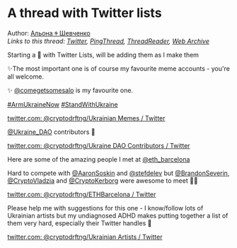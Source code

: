 # A thread with Twitter lists

Author: [Альона ꑭ Шевченко](https://twitter.com/cryptodrftng)  
*Links to this thread: [Twitter](https://twitter.com/cryptodrftng/status/1537662578268295170), [PingThread](https://pingthread.com/thread/1537662578268295170), [ThreadReader](https://threadreaderapp.com/thread/1537662578268295170.html), [Web Archive](https://web.archive.org/web/*/https://twitter.com/cryptodrftng/status/1537662578268295170)*

Starting a 🧵 with Twitter Lists, will be adding them as I make them 

✨The most important one is of course my favourite meme accounts - you're all welcome.

✨ [@comegetsomesalo](https://twitter.com/comegetsomesalo) is my favourite one. 

[#ArmUkraineNow](https://twitter.com/hashtag/ArmUkraineNow) [#StandWithUkraine](https://twitter.com/hashtag/StandWithUkraine) 

[twitter.com: @cryptodrftng/Ukrainian Memes / Twitter](https://twitter.com/i/lists/1537658817256820736)

[@Ukraine_DAO](https://twitter.com/Ukraine_DAO) contributors 🥰 

[twitter.com: @cryptodrftng/Ukraine DAO Contributors / Twitter](https://twitter.com/i/lists/1550650244441980930)

Here are some of the amazing people I met at [@eth_barcelona](https://twitter.com/eth_barcelona) 

Hard to compete with [@AaronSoskin](https://twitter.com/AaronSoskin) and [@stefdelev](https://twitter.com/stefdelev) but [@BrandonSeverin](https://twitter.com/BrandonSeverin), [@CryptoVladzia](https://twitter.com/CryptoVladzia) and [@CryptoKerborg](https://twitter.com/CryptoKerborg) were awesome to meet 💝😂

[twitter.com: @cryptodrftng/ETHBarcelona / Twitter](https://twitter.com/i/lists/1542542569887899650)

Please help me with suggestions for this one - I know/follow lots of Ukrainian artists but my undiagnosed ADHD makes putting together a list of them very hard, especially their Twitter handles 🥲

[twitter.com: @cryptodrftng/Ukrainian Artists / Twitter](https://twitter.com/i/lists/1513033863261560837)
